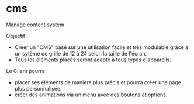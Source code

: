 # cms
Manage content system

  Objectif : 

  - Creer un "CMS" basé sur une utilisation facile et très modulable grâce à un sytème de grille
    de 12 à 24 selon la taille de l'écran. 
  - Tous les éléments placés seront adapté à tous types d'appareils.

  Le Client pourra : 

  - placer ses éléments de manière plus précis et pourra créer une page plus personnalisée.
  - créer des animations via un menu avec des boutons et options.


